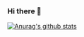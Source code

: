 ### Hi there 👋

[![Anurag's github stats](https://github-readme-stats.vercel.app/api?username=Sefact&show_icons=true&theme=radical)](https://github.com/anuraghazra/github-readme-stats)


<!--
**Sefact/Sefact** is a ✨ _special_ ✨ repository because its `README.md` (this file) appears on your GitHub profile.

Here are some ideas to get you started:

- 🔭 I’m currently working on ...
- 🌱 I’m currently learning ...
- 👯 I’m looking to collaborate on ...
- 🤔 I’m looking for help with ...
- 💬 Ask me about ...
- 📫 How to reach me: ...
- 😄 Pronouns: ...
- ⚡ Fun fact: ...
-->
